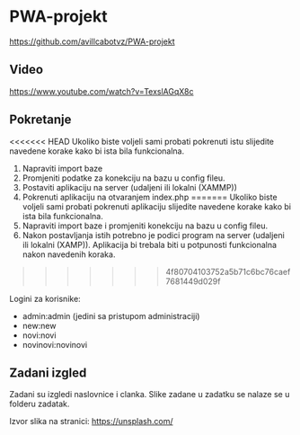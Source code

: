 # PWA-projekt
https://github.com/avillcabotvz/PWA-projekt

## Video
https://www.youtube.com/watch?v=TexslAGqX8c

## Pokretanje
<<<<<<< HEAD
Ukoliko biste voljeli sami probati pokrenuti istu slijedite navedene korake kako bi ista bila funkcionalna.
1. Napraviti import baze
1. Promjeniti podatke za konekciju na bazu u config fileu.
1. Postaviti aplikaciju na server (udaljeni ili lokalni (XAMMP))
1. Pokrenuti aplikaciju na otvaranjem index.php
=======
Ukoliko biste voljeli sami probati pokrenuti aplikaciju slijedite navedene korake kako bi ista bila funkcionalna.
1. Napraviti import baze i promjeniti konekciju na bazu u config fileu.
1. Nakon postavljanja istih potrebno je podici program na server (udaljeni ili lokalni (XAMP)).
Aplikacija bi trebala biti u potpunosti funkcionalna nakon navedenih koraka.
>>>>>>> 4f80704103752a5b71c6bc76caef7681449d029f

Logini za korisnike:

- admin:admin (jedini sa pristupom administraciji)
- new:new
- novi:novi
- novinovi:novinovi

## Zadani izgled
Zadani su izgledi naslovnice i clanka. Slike zadane u zadatku se nalaze se u folderu zadatak.

Izvor slika na stranici: https://unsplash.com/
